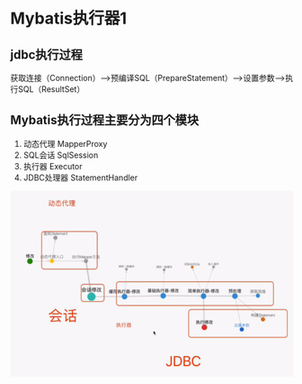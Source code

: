 # Mybatis执行器1
## jdbc执行过程
获取连接（Connection）——>预编译SQL（PrepareStatement）——>设置参数——>执行SQL（ResultSet）
## Mybatis执行过程主要分为四个模块
1. 动态代理 MapperProxy
2. SQL会话 SqlSession
3. 执行器 Executor
4. JDBC处理器 StatementHandler

![20210510212731](../img/20210510212731.png)

